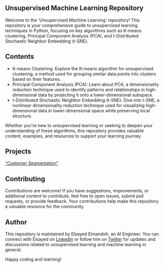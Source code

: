 ## Unsupervised Machine Learning Repository

Welcome to the 'Unsupervised Machine Learning' repository! This repository is your comprehensive guide to unsupervised learning techniques in Python, focusing on key algorithms such as K-means clustering, Principal Component Analysis (PCA), and t-Distributed Stochastic Neighbor Embedding (t-SNE).

## Contents

- K-means Clustering: Explore the K-means algorithm for unsupervised clustering, a method used for grouping similar data points into clusters based on their features.
- Principal Component Analysis (PCA): Learn about PCA, a dimensionality reduction technique used to identify patterns and relationships in high-dimensional data by projecting it onto a lower-dimensional subspace.
- t-Distributed Stochastic Neighbor Embedding (t-SNE): Dive into t-SNE, a nonlinear dimensionality reduction technique used for visualizing high-dimensional data in lower-dimensional space while preserving local structure.

Whether you're new to unsupervised learning or seeking to deepen your understanding of these algorithms, this repository provides valuable content, examples, and resources to support your learning journey.

## Projects

["Customer Segmentation"](https://github.com/elsayedelmandoh/customer_segmentation)

## Contributing

Contributions are welcome! If you have suggestions, improvements, or additional content to contribute, feel free to open issues, submit pull requests, or provide feedback. Your contributions help make this repository a valuable resource for the community.

## Author

This repository is maintained by Elsayed Elmandoh, an AI Engineer. You can connect with Elsayed on [LinkedIn](https://www.linkedin.com/in/elsayed-elmandoh-77544428a/) or follow him on [Twitter](https://twitter.com/elsayedelmandoo) for updates and discussions related to unsupervised learning and machine learning in general.

Happy coding and learning!
